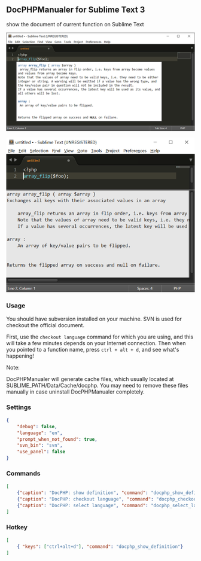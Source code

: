 ## DocPHPManualer for Sublime Text 3

show the document of current function on Sublime Text

![popup](/screenshots/1.png?raw=true "Document in popup")

![panel](/screenshots/2.png?raw=true "Document in panel")

### Usage

You should have subversion installed on your machine. SVN is used for checkout the official document.

First, use the `checkout language` command for which you are using, and this will take a few minutes depends on your Internet connection. Then when you pointed to a function name, press `ctrl + alt + d`, and see what's happening!

Note:

DocPHPManualer will generate cache files, which usually located at SUBLIME_PATH/Data/Cache/docphp. You may need to remove these files manually in case uninstall DocPHPManualer completely.

### Settings

```json
{
	"debug": false,
	"language": "en",
	"prompt_when_not_found": true,
	"svn_bin": "svn",
	"use_panel": false
}
```

### Commands

```json
[
    {"caption": "DocPHP: show definition", "command": "docphp_show_definition"},
    {"caption": "DocPHP: checkout language", "command": "docphp_checkout_language"},
    {"caption": "DocPHP: select language", "command": "docphp_select_language"},
]
```

### Hotkey

```json
[
	{ "keys": ["ctrl+alt+d"], "command": "docphp_show_definition"}
]
```
